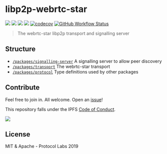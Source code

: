 # libp2p-webrtc-star

[![](https://img.shields.io/badge/made%20by-Protocol%20Labs-blue.svg?style=flat-square)](http://protocol.ai)
[![](https://img.shields.io/badge/project-libp2p-yellow.svg?style=flat-square)](http://libp2p.io/)
[![](https://img.shields.io/badge/freenode-%23libp2p-yellow.svg?style=flat-square)](http://webchat.freenode.net/?channels=%23libp2p)
[![](https://img.shields.io/discourse/https/discuss.libp2p.io/posts.svg)](https://discuss.libp2p.io)
[![codecov](https://img.shields.io/codecov/c/github/libp2p/js-libp2p-interfaces.svg?style=flat-square)](https://codecov.io/gh/libp2p/js-libp2p-interfaces)
[![GitHub Workflow Status](https://img.shields.io/github/workflow/status/libp2p/js-libp2p-webrtc-star/ci?label=ci&style=flat-square)](https://github.com/libp2p/js-libp2p-webrtc-star/actions?query=branch%3Amaster+workflow%3ATest+)

> The webrtc-star libp2p transport and signalling server

## Structure

* [`/packages/signalling-server`](./packages/webrtc-star-signalling-server) A signalling server to allow peer discovery
* [`/packages/transport`](./packages/webrtc-star-transport) The webrtc-star transport
* [`/packages/protocol`](./packages/webrtc-star-protocol) Type definitions used by other packages

## Contribute

Feel free to join in. All welcome. Open an [issue](https://github.com/libp2p/js-interfaces/issues)!

This repository falls under the IPFS [Code of Conduct](https://github.com/ipfs/community/blob/master/code-of-conduct.md).

[![](https://cdn.rawgit.com/jbenet/contribute-ipfs-gif/master/img/contribute.gif)](https://github.com/ipfs/community/blob/master/contributing.md)

## License

MIT & Apache - Protocol Labs 2019
